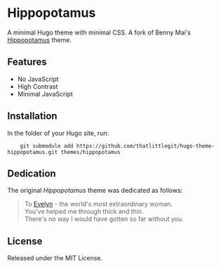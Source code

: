 # Hippopotamus 
A minimal Hugo theme with minimal CSS. A fork of Benny Mai's [Hippopotamus](https://gitlab.com/meibenny/hippopotamus)
theme.

## Features
* No JavaScript
* High Contrast
* Minimal JavaScript

## Installation
In the folder of your Hugo site, run:
```
	git submodule add https://github.com/thatlittlegit/hugo-theme-hippopotamus.git themes/hippopotamus
```

## Dedication
The original *Hippopotamus* theme was dedicated as follows: 
> To [Evelyn](https://www.evelynyeung.com) - the world's most extraordinary woman.  
> You've helped me through thick and thin.  
> There's no way I would have gotten so far without you.

## License
Released under the MIT License.
